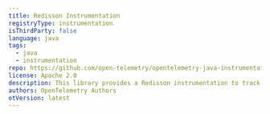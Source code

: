 ```yaml
---
title: Redisson Instrumentation
registryType: instrumentation
isThirdParty: false
language: java
tags:
  - java
  - instrumentation
repo: https://github.com/open-telemetry/opentelemetry-java-instrumentation/tree/master/instrumentation/redisson-3.0
license: Apache 2.0
description: This library provides a Redisson instrumentation to track requests through OpenTelemetry.
authors: OpenTelemetry Authors
otVersion: latest
---
```

